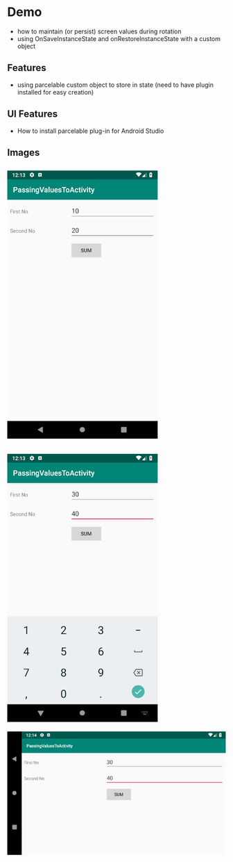 # Demo
- how to maintain (or persist) screen values during rotation
- using OnSaveInstanceState and onRestoreInstanceState with a custom object

## Features
- using parcelable custom object to store in state (need to have plugin installed for easy creation)

## UI Features
- How to install parcelable plug-in for Android Studio

## Images

![01.png](images/01.png?raw=true "01.png")
---
![02.png](images/02.png?raw=true "02.png")
---
![03.png](images/03.png?raw=true "03.png")
